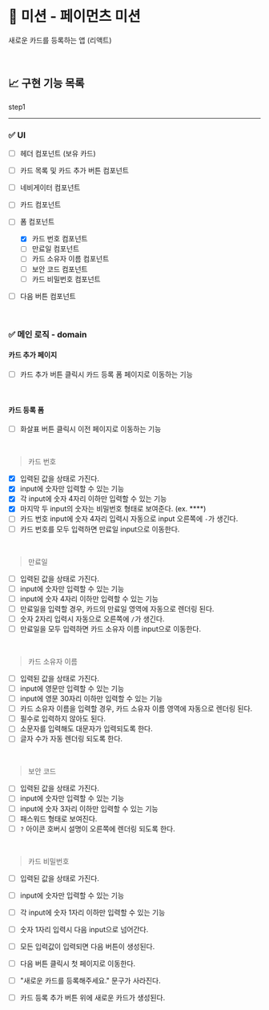 # 🚀 미션 - 페이먼츠 미션

새로운 카드를 등록하는 앱 (리액트)

<br>

## 📈 구현 기능 목록

step1

---

### ✅ UI

- [ ] 헤더 컴포넌트 (보유 카드)
- [ ] 카드 목록 및 카드 추가 버튼 컴포넌트
- [ ] 네비게이터 컴포넌트
- [ ] 카드 컴포넌트
- [ ] 폼 컴포넌트

  - [x] 카드 번호 컴포넌트
  - [ ] 만료일 컴포넌트
  - [ ] 카드 소유자 이름 컴포넌트
  - [ ] 보안 코드 컴포넌트
  - [ ] 카드 비밀번호 컴포넌트

- [ ] 다음 버튼 컴포넌트

<br>

### ✅ 메인 로직 - domain

#### 카드 추가 페이지

- [ ] 카드 추가 버튼 클릭시 카드 등록 폼 페이지로 이동하는 기능

<br>

#### 카드 등록 폼

- [ ] 화살표 버튼 클릭시 이전 페이지로 이동하는 기능

<br>

> 카드 번호

- [x] 입력된 값을 상태로 가진다.
- [x] input에 숫자만 입력할 수 있는 기능
- [x] 각 input에 숫자 4자리 이하만 입력할 수 있는 기능
- [x] 마지막 두 input의 숫자는 비밀번호 형태로 보여준다. (ex. \*\*\*\*)
- [ ] 카드 번호 input에 숫자 4자리 입력시 자동으로 input 오른쪽에 `-`가 생긴다.
- [ ] 카드 번호를 모두 입력하면 만료일 input으로 이동한다.

<br>

> 만료일

- [ ] 입력된 값을 상태로 가진다.
- [ ] input에 숫자만 입력할 수 있는 기능
- [ ] input에 숫자 4자리 이하만 입력할 수 있는 기능
- [ ] 만료일을 입력할 경우, 카드의 만료일 영역에 자동으로 렌더링 된다.
- [ ] 숫자 2자리 입력시 자동으로 오른쪽에 `/`가 생긴다.
- [ ] 만료일을 모두 입력하면 카드 소유자 이름 input으로 이동한다.

<br>

> 카드 소유자 이름

- [ ] 입력된 값을 상태로 가진다.
- [ ] input에 영문만 입력할 수 있는 기능
- [ ] input에 영문 30자리 이하만 입력할 수 있는 기능
- [ ] 카드 소유자 이름을 입력할 경우, 카드 소유자 이름 영역에 자동으로 렌더링 된다.
- [ ] 필수로 입력하지 않아도 된다.
- [ ] 소문자를 입력해도 대문자가 입력되도록 한다.
- [ ] 글자 수가 자동 렌더링 되도록 한다.

<br>

> 보안 코드

- [ ] 입력된 값을 상태로 가진다.
- [ ] input에 숫자만 입력할 수 있는 기능
- [ ] input에 숫자 3자리 이하만 입력할 수 있는 기능
- [ ] 패스워드 형태로 보여진다.
- [ ] `?` 아이콘 호버시 설명이 오른쪽에 렌더링 되도록 한다.

<br>

> 카드 비밀번호

- [ ] 입력된 값을 상태로 가진다.
- [ ] input에 숫자만 입력할 수 있는 기능
- [ ] 각 input에 숫자 1자리 이하만 입력할 수 있는 기능
- [ ] 숫자 1자리 입력시 다음 input으로 넘어간다.

- [ ] 모든 입력값이 입력되면 다음 버튼이 생성된다.
- [ ] 다음 버튼 클릭시 첫 페이지로 이동한다.
- [ ] "새로운 카드를 등록해주세요." 문구가 사라진다.
- [ ] 카드 등록 추가 버튼 위에 새로운 카드가 생성된다.
